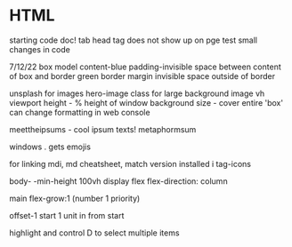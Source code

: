 # HTML
starting code doc! tab
head tag does not show up on pge
test small changes in code

7/12/22
box model
    content-blue
    padding-invisible space between content of box and border green
    border
    margin invisible space outside of border
    
unsplash for images
hero-image class for large background image
vh viewport height - % height of window
background size - cover entire 'box'
can change formatting in web console

meettheipsums - cool ipsum texts!
metaphormsum

windows . gets emojis

for linking mdi, md cheatsheet, match version installed
    i tag-icons

body- -min-height 100vh
    display flex
    flex-direction: column

main flex-grow:1 (number 1 priority)

offset-1
    start 1 unit in from start

highlight and control D to select multiple items